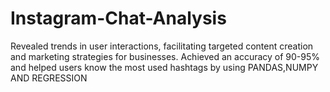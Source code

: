 # Instagram-Chat-Analysis


Revealed trends in user interactions, facilitating targeted content creation and marketing strategies for businesses. Achieved an accuracy of 90-95% and helped users know the most used hashtags by using PANDAS,NUMPY AND REGRESSION
